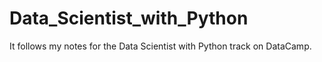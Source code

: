 # Data_Scientist_with_Python
It follows my notes for the Data Scientist with Python track on DataCamp.
